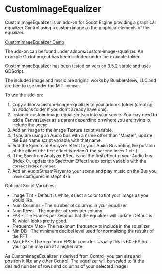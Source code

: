 # CustomImageEqualizer

CustomImageEqualizer is an add-on for Godot Engine providing a graphical equalizer Control using a custom image as the graphical elements of the equalizer.

[CustomImageEqualizer Demo](https://youtu.be/Mmz0w2cbLp4)

The add-on can be found under addons/custom-image-equalizer. An example Godot project has been included under the example folder.

CustomImageEqualizer has been tested on version 3.5.2-stable and uses GDScript.

The included image and music are original works by BumbleMeow, LLC and are free to use under the MIT license.

To use the add-on:

1. Copy addons/custom-image-equalizer to your addons folder (creating an addons folder if you don't already have one).
2. Instance custom-image-equalizer.tscn into your scene. You may need to add a CanvasLayer as a parent depending on where you are trying to include the scene.
3. Add an image to the Image Texture script variable.
4. If you are using an Audio bus with a name other than "Master", update the Bus Name script variable with that name.
5. Add the Spectrum Analyzer effect to your Audio Bus noting the position of the effect (the first effect is index 0, the second index 1 etc.)
6. If the Spectrum Analyzer Effect is not the first effect in your Audio bus (index 0), update the Spectrum Effect Index script variable with the correct index number.
7. Add an AudioStreamPlayer to your scene and play music on the Bus you have configured in steps 4-6

 Optional Script Variables:

 * Image Tint - Default is white, select a color to tint your image as you would like.
 * Num Columns - The number of columns in your equalizer
 * Num Rows - The number of rows per column
 * FPS - The Frames per Second that the equalizer will update. Default is 10 which looks pretty good.
 * Frequency Max - The maximum frequency to include in the equalizer
 * Min DB - The minimum decibel level used for normalizing the results of the FFT
 * Max FPS - The maximum FPS to consider. Usually this is 60 FPS but your game may run at a higher rate

As CustomImageEqualizer is derived from Control, you can size and position it like any other Control. The equalizer will be scaled to fit the desired number of rows and columns of your selected image.
